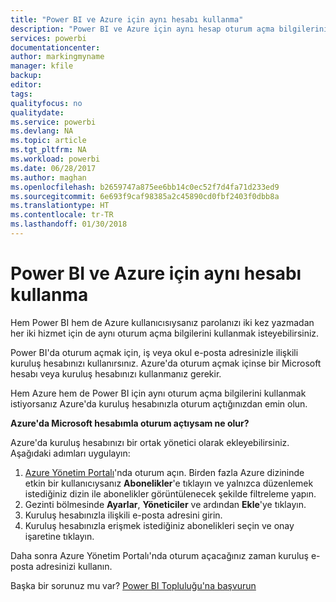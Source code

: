 ```yaml
---
title: "Power BI ve Azure için aynı hesabı kullanma"
description: "Power BI ve Azure için aynı hesap oturum açma bilgilerini kullanma"
services: powerbi
documentationcenter: 
author: markingmyname
manager: kfile
backup: 
editor: 
tags: 
qualityfocus: no
qualitydate: 
ms.service: powerbi
ms.devlang: NA
ms.topic: article
ms.tgt_pltfrm: NA
ms.workload: powerbi
ms.date: 06/28/2017
ms.author: maghan
ms.openlocfilehash: b2659747a875ee6bb14c0ec52f7d4fa71d233ed9
ms.sourcegitcommit: 6e693f9caf98385a2c45890cd0fbf2403f0dbb8a
ms.translationtype: HT
ms.contentlocale: tr-TR
ms.lasthandoff: 01/30/2018
---
```

# <a name="using-the-same-account-for-power-bi-and-azure"></a>Power BI ve Azure için aynı hesabı kullanma
Hem Power BI hem de Azure kullanıcısıysanız parolanızı iki kez yazmadan her iki hizmet için de aynı oturum açma bilgilerini kullanmak isteyebilirsiniz.

Power BI'da oturum açmak için, iş veya okul e-posta adresinizle ilişkili kuruluş hesabınızı kullanırsınız.  Azure'da oturum açmak içinse bir Microsoft hesabı veya kuruluş hesabınızı kullanmanız gerekir.

Hem Azure hem de Power BI için aynı oturum açma bilgilerini kullanmak istiyorsanız Azure'da kuruluş hesabınızla oturum açtığınızdan emin olun.

**Azure'da Microsoft hesabımla oturum açtıysam ne olur?**

Azure'da kuruluş hesabınızı bir ortak yönetici olarak ekleyebilirsiniz.  Aşağıdaki adımları uygulayın:

1. [Azure Yönetim Portalı](http://manage.windowsazure.com/)'nda oturum açın. Birden fazla Azure dizininde etkin bir kullanıcıysanız **Abonelikler**'e tıklayın ve yalnızca düzenlemek istediğiniz dizin ile abonelikler görüntülenecek şekilde filtreleme yapın.
2. Gezinti bölmesinde **Ayarlar**, **Yöneticiler** ve ardından **Ekle**'ye tıklayın.
3. Kuruluş hesabınızla ilişkili e-posta adresini girin.
4. Kuruluş hesabınızla erişmek istediğiniz abonelikleri seçin ve onay işaretine tıklayın.

Daha sonra Azure Yönetim Portalı'nda oturum açacağınız zaman kuruluş e-posta adresinizi kullanın.

Başka bir sorunuz mu var? [Power BI Topluluğu'na başvurun](http://community.powerbi.com/)

